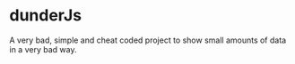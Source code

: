 # dunderJs
A very bad, simple and cheat coded project to show small amounts of data in a very bad way.
